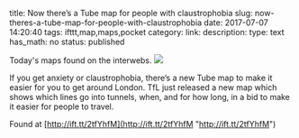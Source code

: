 title: Now there’s a Tube map for people with claustrophobia
slug: now-theres-a-tube-map-for-people-with-claustrophobia
date: 2017-07-07 14:20:40
tags: ifttt,map,maps,pocket
category: 
link: 
description: 
type: text
has_math: no
status: published

Today's maps found on the interwebs. ![](http://ift.tt/2sUH5cl)  
  

If you get anxiety or claustrophobia, there’s a new Tube map to make it easier for you to get around London. TfL just released a new map which shows which lines go into tunnels, when, and for how long, in a bid to make it easier for people to travel.  
  

Found at [http://ift.tt/2tfYhfM](http://ift.tt/2tfYhfM "http://ift.tt/2tfYhfM")



